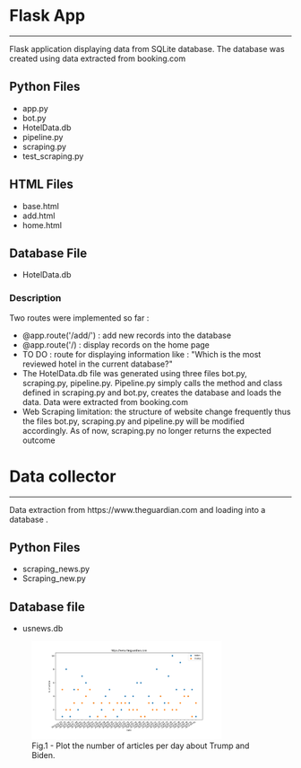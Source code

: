 <!DOCTYPE html>
<html lang="en">
<head>
    <meta charset="UTF-8">
</head>
<body>
    <h1> Flask App</h1>
    <hr>
    <p> Flask application displaying data from SQLite database. The database was created using data extracted from booking.com </p>
    <h2> Python Files </h2>
  <ul>
      <li>app.py</li>
      <li> bot.py </li>
      <li> HotelData.db</li>
      <li>pipeline.py </li>
      <li> scraping.py</li>
      <li > test_scraping.py</li>

  </ul>
    <h2> HTML Files</h2>
    <ul>
     <li> base.html</li>
      <li> add.html </li>
      <li> home.html</li>
    </ul>
   </ul>
    <h2> Database File</h2>
    <ul>
     <li> HotelData.db</li>
    </ul>
     <h3>Description</h3>
    <p> Two routes were implemented so far : </p>
    <ul>
        <li> @app.route('/add/') : add new records into the database</li>
        <li> @app.route('/) : display records on the home page </li>
        <li> TO DO : route for displaying information like : "Which is the most reviewed hotel in the
        current database?"</li>
        <li> The HotelData.db file was generated  using three files
           bot.py, scraping.py, pipeline.py. Pipeline.py simply calls the method and class defined
            in scraping.py and bot.py, creates the database and loads the data. Data were extracted
            from booking.com </li>
        <li> Web Scraping limitation: the structure of website change frequently thus the files bot.py,
        scraping.py and pipeline.py will be modified accordingly. As of now, scraping.py no longer returns the
        expected outcome </li>
    </ul>
  <h1> Data collector </h1>
    <hr>
    <p> Data extraction from https://www.theguardian.com and loading into a database . </p>
  
 <h2> Python Files </h2>
  <ul>
      <li>scraping_news.py</li>
      <li> Scraping_new.py</li>
  </ul>
      <h2> Database file</h2>
       <ul>
        <li> usnews.db</li>
       </ul>
      <figure>
  <img src="Figure_1.png" alt="counts" style="width:80%">
  <figcaption>Fig.1 - Plot the number of articles per day about Trump and Biden.</figcaption>
     </figure>

</body>


